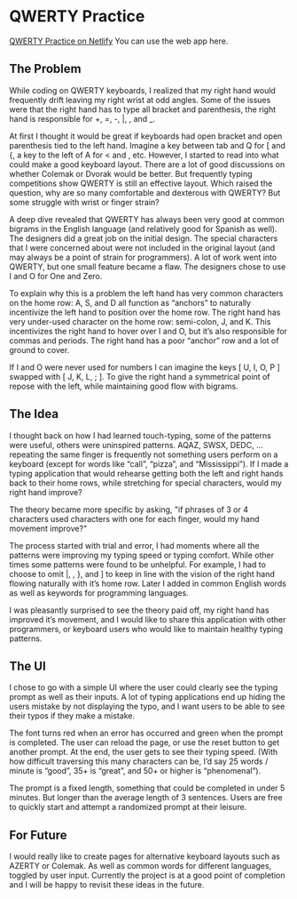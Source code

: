 # QWERTY Practice
[QWERTY Practice on Netlify](https://qwerty-practice.netlify.app/) 
You can use the web app here.

## The Problem
While coding on QWERTY keyboards, I realized that my right hand would frequently drift leaving my right wrist at odd angles. Some of the issues were that the right hand has to type all bracket and parenthesis, the right hand is responsible for +,  =, -, |, \, and _. 

At first I thought it would be great if keyboards had open bracket and open parenthesis tied to the left hand. Imagine a key between tab and Q for [ and {, a key to the left of A for < and , etc. However, I started to read into what could make a good keyboard layout. There are a lot of good discussions on whether Colemak or Dvorak would be better. But frequently typing competitions show QWERTY is still an effective layout. Which raised the question, why are so many comfortable and dexterous with QWERTY? But some struggle with wrist or finger strain?

A deep dive revealed that QWERTY has always been very good at common bigrams in the English language (and relatively good for Spanish as well). The designers did a great job on the initial design. The special characters that I were concerned about were not included in the original layout (and may always be a point of strain for programmers). A lot of work went into QWERTY, but one small feature became a flaw. The designers chose to use I and O for One and Zero. 

To explain why this is a problem the left hand has very common characters on the home row: A, S, and D all function as “anchors” to naturally incentivize the left hand to position over the home row. The right hand has very under-used character on the home row: semi-colon, J, and K. This incentivizes the right hand to hover over I and O, but it’s also responsible for commas and periods. The right hand has a poor “anchor” row and a lot of ground to cover.

If I and O were never used for numbers I can imagine the keys [ U, I, O, P ] swapped with [ J, K, L, ; ]. To give the right hand a symmetrical point of repose with the left, while maintaining good flow with bigrams.

## The Idea
I thought back on how I had learned touch-typing, some of the patterns were useful, others were uninspired patterns. AQAZ, SWSX, DEDC, …repeating the same finger is frequently not something users perform on a keyboard (except for words like “call”, “pizza”, and “Mississippi”). If I made a typing application that would rehearse getting both the left and right hands back to their home rows, while stretching for special characters, would my right hand improve?

The theory became more specific by asking, "if phrases of 3 or 4 characters used characters with one for each finger, would my hand movement improve?"

The process started with trial and error, I had moments where all the patterns were improving my typing speed or typing comfort. While other times some patterns were found to be unhelpful. For example, I had to choose to omit  |, \, }, and ] to keep in line with the vision of the right hand flowing naturally with it’s home row. Later I added in common English words as well as keywords for programming languages.

I was pleasantly surprised to see the theory paid off, my right hand has improved it’s movement, and I would like to share this application with other programmers, or keyboard users who would like to maintain healthy typing patterns.

## The UI
I chose to go with a simple UI where the user could clearly see the typing prompt as well as their inputs. A lot of typing applications end up hiding the users mistake by not displaying the typo, and I want users to be able to see their typos if they make a mistake.

The font turns red when an error has occurred and green when the prompt is completed. The user can reload the page, or use the reset button to get another prompt. At the end, the user gets to see their typing speed. (With how difficult traversing this many characters can be, I’d say 25 words / minute is “good”, 35+ is “great”, and 50+ or higher is “phenomenal”). 

The prompt is a fixed length, something that could be completed in under 5 minutes. But longer than the average length of 3 sentences. Users are free to quickly start and attempt a randomized prompt at their leisure.

## For Future
I would really like to create pages for alternative keyboard layouts such as AZERTY or Colemak. As well as common words for different languages, toggled by user input. Currently the project is at a good point of completion and I will be happy to revisit these ideas in the future.
